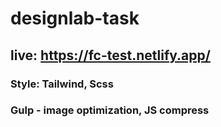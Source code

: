 # designlab-task

## live: https://fc-test.netlify.app/


### Style: Tailwind, Scss
### Gulp - image optimization, JS compress
